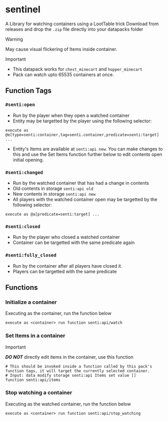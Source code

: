 # sentinel
A Library for watching containers using a LootTable trick
Download from releases and drop the ``.zip`` file directly into your datapacks folder

>[!Warning]
>May cause visual flickering of Items inside container.

>[!Important]
>* This datapack works for ``chest_minecart`` and ``hopper_minecart``
>* Pack can watch upto 65535 containers at once.

## Function Tags

### ``#senti:open``
* Run by the player when they open a watched container
* Entity may be targetted by the player using the following selector:

```mcfunction
execute as @e[type=senti:container,tag=senti.container,predicate=senti:target] ...
```

* Entity's Items are available at ``senti:api new``. You can make changes to this and use the Set Items function further below to edit contents open initial opening.




### ``#senti:changed``
* Run by the watched container that has had a change in contents
* Old contents in storage ``senti:api old``
* New contents in storage ``senti:api new``
* All players with the watched container open may be targetted by the following selector:

```mcfunction
execute as @a[predicate=senti:target] ...
```

### ``#senti:closed``
* Run by the player who closed a watched container
* Container can be targetted with the same predicate again


### ``#senti:fully_closed``
* Run by the container after all players have closed it.
* Players can be targetted with the same predicate



## Functions

### Initialize a container
Executing as the container, run the function below
```mcfunction
execute as <container> run function senti:api/watch
```

### Set Items in a container
>[!Important]
>***DO NOT*** directly edit items in the container, use this function
```mcfunction
# This should be invoked inside a function called by this pack's function tags, it will target the currently selected container.
# Input: data modify storage senti:api Items set value []
function senti:api/items
```

### Stop watching a container
Executing as the watched container, run the function below
```mcfunction
execute as <container> run function senti:api/stop_watching
```
